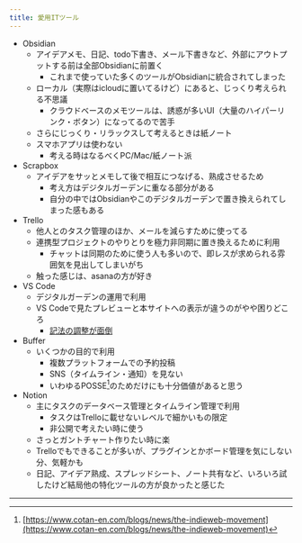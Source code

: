 ```yaml
---
title: 愛用ITツール
---
```


- Obsidian
    - アイデアメモ、日記、todo下書き、メール下書きなど、外部にアウトプットする前は全部Obsidianに前置く
        - これまで使っていた多くのツールがObsidianに統合されてしまった
    - ローカル（実際はicloudに置いてるけど）にあると、じっくり考えられる不思議
        - クラウドベースのメモツールは、誘惑が多いUI（大量のハイパーリンク・ボタン）になってるので苦手
    - さらにじっくり・リラックスして考えるときは紙ノート
    - スマホアプリは使わない
        - 考える時はなるべくPC/Mac/紙ノート派
- Scrapbox
    - アイデアをサッとメモして後で相互につなげる、熟成させるため
        - 考え方はデジタルガーデンに重なる部分がある
        - 自分の中ではObsidianやこのデジタルガーデンで置き換えられてしまった感もある
- Trello
    - 他人とのタスク管理のほか、メールを減らすために使ってる
    - 連携型プロジェクトのやりとりを極力非同期に置き換えるために利用
        - チャットは同期のために使う人も多いので、即レスが求められる雰囲気を見出してしまいがち
    - 触った感じは、asanaの方が好き
- VS Code
    - デジタルガーデンの運用で利用
    - VS Codeで見たプレビューと本サイトへの表示が違うのがやや困りどころ
        - [記法の調整が面倒](https://qiita.com/h-reader/items/82f2bbf219a2d53d1fdb)
- Buffer
    - いくつかの目的で利用
        - 複数プラットフォームでの予約投稿
        - SNS（タイムライン・通知）を見ない
        - いわゆるPOSSE[^1]のためだけにも十分価値があると思う
- Notion
    - 主にタスクのデータベース管理とタイムライン管理で利用
        - タスクはTrelloに載せないレベルで細かいもの限定
        - 非公開で考えたい時に使う
    - さっとガントチャート作りたい時に楽
    - Trelloでもできることが多いが、プラグインとかボード管理を気にしない分、気軽かも
    - 日記、アイデア熟成、スプレッドシート、ノート共有など、いろいろ試したけど結局他の特化ツールの方が良かったと感じた

----------
[^1]: [https://www.cotan-en.com/blogs/news/the-indieweb-movement](https://www.cotan-en.com/blogs/news/the-indieweb-movement)
